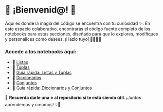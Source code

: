 # 🚀 ¡Bienvenid@! 🌟

Aquí es donde la magia del código se encuentra con tu curiosidad ✨. En este espacio colaborativo, encontrarás el código fuente completo de los notebooks para estas secciones, diseñado para que lo explores, modifiques y personalices como desees. ¡Hazlo tuyo! 👨‍💻👩‍💻 

### Accede a los notebooks aquí:

- 🔗 [Listas](https://www.blogger.com/u/1/blog/page/edit/8657873398036118919/8456962071541287889#)
- 🔗 [Tuplas](https://www.blogger.com/u/1/blog/page/edit/8657873398036118919/8456962071541287889#)
- 🔗 [Guía rápida: Listas y Tuplas](https://www.blogger.com/u/1/blog/page/edit/8657873398036118919/8456962071541287889#)
- 🔗 [Diccionarios](#)
- 🔗 [Conjuntos](#)
- 🔗 [Guía rápida: Diccionarios y Conjuntos](#)


🌟 **Recuerda darle una ⭐ al repositorio si te está siendo útil**. ¡Juntos aprendemos y creamos! 💡🤝
